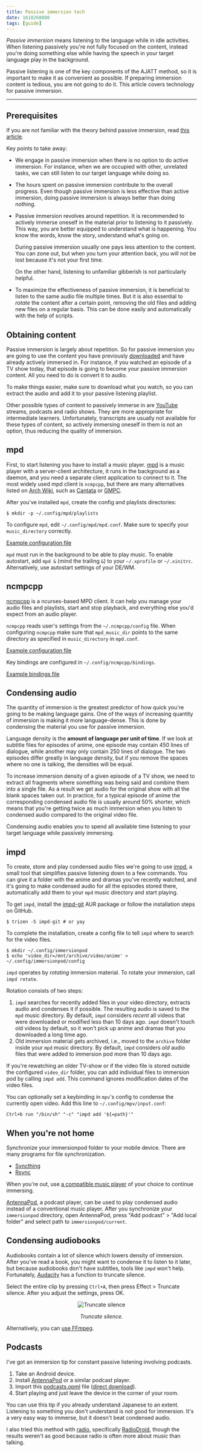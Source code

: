 ```yaml
---
title: Passive immersion tech
date: 1618268880
tags: [guide]
---
```


*Passive immersion* means listening to the language while in idle activities.
When listening passively you're not fully focused on the content,
instead you're doing something else
while having the speech in your target language play in the background.

Passive listening is one of the key components of the AJATT method,
so it is important to make it as convenient as possible.
If preparing immersion content is tedious, you are not going to do it.
This article covers technology for passive immersion.

****

## Prerequisites

If you are not familiar with the theory behind passive immersion,
read [this article](passive-immersion.html).

Key points to take away:

* We engage in passive immersion when there is no option to do active immersion.
  For instance, when we are occupied with other, unrelated tasks,
  we can still listen to our target language while doing so.
* The hours spent on passive immersion contribute to the overall progress.
  Even though passive immersion is less effective than active immersion,
  doing passive immersion is always better than doing nothing.
* Passive immersion revolves around repetition.
  It is recommended to actively immerse oneself in the material prior to listening to it passively.
  This way, you are better equipped to understand what is happening.
  You know the words, know the story, understand what's going on.

  During passive immersion usually one pays less attention to the content.
  You can zone out, but when you turn your attention back,
  you will not be lost because it's not your first time.

  On the other hand, listening to unfamiliar gibberish is not particularly helpful.
* To maximize the effectiveness of passive immersion,
  it is beneficial to listen to the same audio file multiple times.
  But it is also essential to *rotate* the content after a certain point,
  removing the old files and adding new files on a regular basis.
  This can be done easily and automatically with the help of scripts.

## Obtaining content

Passive immersion is largely about repetition.
So for passive immersion
you are going to use the content you have previously [downloaded](resources.html#immersion-material)
and have already actively immersed in.
For instance, if you watched an episode of a TV show today,
that episode is going to become your passive immersion content.
All you need to do is convert it to audio.

To make things easier,
make sure to download what you watch,
so you can extract the audio and add it to your passive listening playlist.

Other possible types of content to passively immerse in are
[YouTube](immersion-with-youtube.html) streams, podcasts and radio shows.
They are more appropriate for intermediate learners.
Unfortunately,
transcripts are usually not available for these types of content,
so actively immersing oneself in them is not an option,
thus reducing the quality of immersion.

## mpd

First, to start listening you have to install a music player.
[mpd](https://wiki.archlinux.org/index.php/Music_Player_Daemon)
is a music player with a server-client architecture,
it runs in the background as a daemon,
and you need a separate client application to connect to it.
The most widely used mpd client is `ncmpcpp`, but there are many alternatives listed on
[Arch Wiki](https://wiki.archlinux.org/index.php/Music_Player_Daemon#Clients), such as
[Cantata](https://archlinux.org/packages/?name=cantata)
or
[GMPC](https://aur.archlinux.org/packages/gmpc/).

After you've installed `mpd`, create the config and playlists directories:

```
$ mkdir -p ~/.config/mpd/playlists
```

To configure `mpd`, edit `~/.config/mpd/mpd.conf`.
Make sure to specify your `music_directory` correctly.

[Example configuration file](https://github.com/tatsumoto-ren/dotfiles/blob/main/.config/mpd/mpd.conf)

`mpd` must run in the background to be able to play music.
To enable autostart, add `mpd &` (mind the trailing `&`) to your `~/.xprofile` or `~/.xinitrc`.
Alternatively, use autostart settings of your DE/WM.

## ncmpcpp

[ncmpcpp](https://wiki.archlinux.org/index.php/Ncmpcpp) is a ncurses-based MPD client.
It can help you manage your audio files and playlists,
start and stop playback, and everything else you'd expect from an audio player.

`ncmpcpp` reads user's settings from the `~/.ncmpcpp/config` file.
When configuring `ncmpcpp` make sure that `mpd_music_dir` points to the same directory
as specified in `music_directory` in `mpd.conf`.

[Example configuration file](https://github.com/tatsumoto-ren/dotfiles/blob/main/.config/ncmpcpp/config)

Key bindings are configured in `~/.config/ncmpcpp/bindings`.

[Example bindings file](https://github.com/tatsumoto-ren/dotfiles/blob/main/.config/ncmpcpp/bindings)

## Condensing audio

The quantity of immersion is the greatest predictor
of how quick you're going to be making language gains.
One of the ways of increasing quantity of immersion is making it more language-dense.
This is done by condensing the material you use for passive immersion.

Language density is the **amount of language per unit of time**.
If we look at subtitle files for episodes of anime,
one episode may contain 450 lines of dialogue,
while another may only contain 250 lines of dialogue.
The two episodes differ greatly in language density,
but if you remove the spaces where no one is talking,
the densities will be equal.

To increase immersion density of a given episode of a TV show,
we need to extract all fragments where something was being said and combine them into a single file.
As a result we get audio for the original show with all the blank spaces taken out.
In practice, for a typical episode of anime the corresponding condensed audio file
is usually around 50% shorter, which means that you're getting twice as much immersion
when you listen to condensed audio compared to the original video file.

Condensing audio enables you to spend all available time
listening to your target language
while passively immersing.

## impd

To create, store and play condensed audio files we're going to use
[impd](https://github.com/Ajatt-Tools/impd),
a small tool that simplifies passive listening down to a few commands.
You can give it a folder with the anime and dramas you've recently watched,
and it's going to make condensed audio for all the episodes stored there,
automatically add them to your `mpd` music directory and start playing.

To get `impd`, install the
[impd-git](https://aur.archlinux.org/packages/impd-git/)
AUR package or follow the installation steps on GitHub.

```
$ trizen -S impd-git # or yay
```

To complete the installation, create a config file
to tell `impd` where to search for the video files.

```
$ mkdir ~/.config/immersionpod
$ echo 'video_dir=/mnt/archive/video/anime' > ~/.config/immersionpod/config
```

`impd` operates by *rotating* immersion material.
To rotate your immersion, call `impd rotate`.

Rotation consists of two steps:

1) `impd` searches for recently added files in your video directory,
   extracts audio and condenses it if possible.
   The resulting audio is saved to the `mpd` music directory.
   By default, `impd` considers *recent* all videos
   that were downloaded or modified less than 10 days ago.
   `impd` doesn't touch old videos by default,
   so it won't pick up anime and dramas that you downloaded a long time ago.
2) Old immersion material gets archived,
   i.e., moved to the `archive` folder inside your `mpd` music directory.
   By default, `impd` considers *old* audio files
   that were added to immersion pod more than 10 days ago.

If you're rewatching an older TV-show
or if the video file is stored outside the configured `video_dir` folder,
you can add individual files to immersion pod by calling `impd add`.
This command ignores modification dates of the video files.

You can optionally set a keybinding in `mpv`'s config
to condense the currently open video.
Add this line to `~/.config/mpv/input.conf`:

```
Ctrl+b run "/bin/sh" "-c" "impd add '${=path}'"
```

## When you're not home

Synchronize your immersionpod folder to your mobile device.
There are many programs for file synchronization.

* [Syncthing](https://wiki.archlinux.org/index.php/Syncthing)
* [Rsync](https://wiki.archlinux.org/index.php/Rsync)

When you're out, use
[a compatible music player](resources.html#audio-players) of your choice to continue immersing.

[AntennaPod](https://f-droid.org/packages/de.danoeh.antennapod/),
a podcast player,
can be used to play condensed audio instead of a conventional music player.
After you synchronize your `immersionpod` directory,
open AntennaPod, press "Add podcast" > "Add local folder"
and select path to `immersionpod/current`.

## Condensing audiobooks

Audiobooks contain a lot of silence which lowers density of immersion.
After you've read a book, you might want to condense it to listen to it later,
but because audiobooks don't have subtitles, tools like `impd` won't help.
Fortunately,
[Audacity](https://archlinux.org/packages/?name=audacity)
has a function to truncate silence.

Select the entire clip by pressing `Ctrl+A`, then press
Effect > Truncate silence. After you adjust the settings, press OK.

<p align="center"><img src="img/audacity-truncate-silence.webp" alt="Truncate silence" class="shadow"></p>
<p align="center"><i>Truncate silence.</i></p>

Alternatively, you can [use FFmpeg](reading-books.html#remove-silence-from-an-audiobook).

## Podcasts

I've got an immersion tip for constant passive listening involving podcasts.

1) Take an Android device.
2) Install
[AntennaPod](https://f-droid.org/packages/de.danoeh.antennapod/)
or a similar podcast player.
3) Import this
[podcasts.opml](https://gist.github.com/tatsumoto-ren/1df342d5270680f3c9dca078a93298a4)
file
([direct download](https://gist.githubusercontent.com/tatsumoto-ren/1df342d5270680f3c9dca078a93298a4/raw/d885f6c2f6ba11076f1e7b5c930472925e050304/podcasts.opml)).
4) Start playing and just leave the device in the corner of your room.

You can use this tip if you already understand Japanese to an extent.
Listening to something you don't understand is not good for immersion.
It's a very easy way to immerse, but it doesn't beat condensed audio.

I also tried this method with [radio](https://search.f-droid.org/?q=radio&lang=en),
specifically [RadioDroid](https://f-droid.org/en/packages/net.programmierecke.radiodroid2/),
though the results weren't as good because radio is often more about music than talking.
